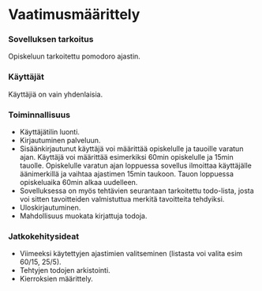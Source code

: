 # Vaatimusmäärittely  
### Sovelluksen tarkoitus  
Opiskeluun tarkoitettu pomodoro ajastin.
### Käyttäjät  
Käyttäjiä on vain yhdenlaisia.  
### Toiminnallisuus  
- Käyttäjätilin luonti.  
- Kirjautuminen palveluun.  
- Sisäänkirjautunut käyttäjä voi määrittää opiskelulle ja tauoille varatun ajan. Käyttäjä voi määrittää esimerkiksi 60min opiskelulle ja 15min tauolle. Opiskelulle varatun ajan loppuessa sovellus ilmoittaa käyttäjälle äänimerkillä ja vaihtaa ajastimen 15min taukoon. Tauon loppuessa opiskeluaika 60min alkaa uudelleen.  
- Sovelluksessa on myös tehtävien seurantaan tarkoitettu todo-lista, josta voi sitten tavoitteiden valmistuttua merkitä tavoitteita tehdyiksi.  
- Uloskirjautuminen.  
- Mahdollisuus muokata kirjattuja todoja.  
### Jatkokehitysideat  
- Viimeeksi käytettyjen ajastimien valitseminen (listasta voi valita esim 60/15, 25/5).
- Tehtyjen todojen arkistointi.
- Kierroksien määrittely.